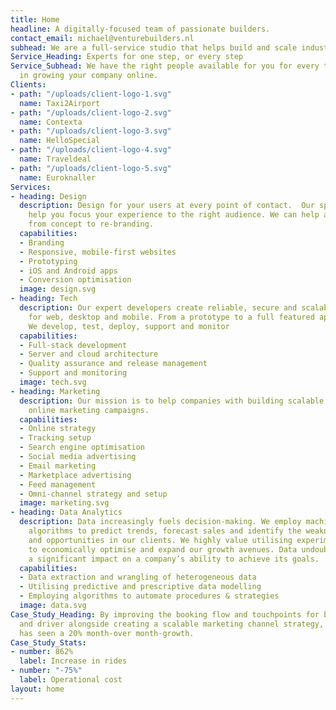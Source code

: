 ```yaml
---
title: Home
headline: A digitally-focused team of passionate builders.
contact_email: michael@venturebuilders.nl
subhead: We are a full-service studio that helps build and scale industry wide companies.
Service_Heading: Experts for one step, or every step
Service_Subhead: We have the right people available for you for every task needed
  in growing your company online.
Clients:
- path: "/uploads/client-logo-1.svg"
  name: Taxi2Airport
- path: "/uploads/client-logo-2.svg"
  name: Contexta
- path: "/uploads/client-logo-3.svg"
  name: HelloSpecial
- path: "/uploads/client-logo-4.svg"
  name: Traveldeal
- path: "/uploads/client-logo-5.svg"
  name: Euroknaller
Services:
- heading: Design
  description: Design for your users at every point of contact.  Our specialists can
    help you focus your experience to the right audience. We can help at any stage,
    from concept to re-branding.
  capabilities:
  - Branding
  - Responsive, mobile-first websites
  - Prototyping
  - iOS and Android apps
  - Conversion optimisation
  image: design.svg
- heading: Tech
  description: Our expert developers create reliable, secure and scalable applications
    for web, desktop and mobile. From a prototype to a full featured application.
    We develop, test, deploy, support and monitor
  capabilities:
  - Full-stack development
  - Server and cloud architecture
  - Quality assurance and release management
  - Support and monitoring
  image: tech.svg
- heading: Marketing
  description: Our mission is to help companies with building scalable and effective
    online marketing campaigns.
  capabilities:
  - Online strategy
  - Tracking setup
  - Search engine optimisation
  - Social media advertising
  - Email marketing
  - Marketplace advertising
  - Feed management
  - Omni-channel strategy and setup
  image: marketing.svg
- heading: Data Analytics
  description: Data increasingly fuels decision-making. We employ machine learning
    algorithms to predict trends, forecast sales and identify the weaknesses, strengths
    and opportunities in our clients. We highly value utilising experimental models
    to economically optimise and expand our growth avenues. Data undoubtedly can have
    a significant impact on a company’s ability to achieve its goals.
  capabilities:
  - Data extraction and wrangling of heterogeneous data
  - Utilising predictive and prescriptive data modelling
  - Employing algorithms to automate procedures & strategies
  image: data.svg
Case_Study_Heading: By improving the booking flow and touchpoints for both customer
  and driver alongside creating a scalable marketing channel strategy, Taxi2Airport
  has seen a 20% month-over month-growth.
Case_Study_Stats:
- number: 862%
  label: Increase in rides
- number: "-75%"
  label: Operational cost
layout: home
---
```


